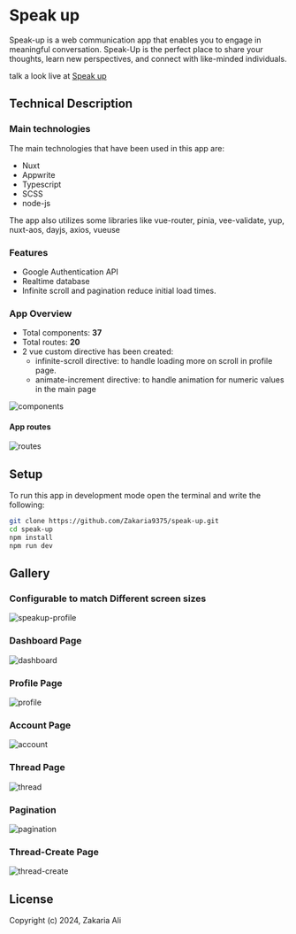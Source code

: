 # Speak up

Speak-up is a web communication app that enables you to engage in meaningful conversation. Speak-Up is the perfect place to share your thoughts, learn new perspectives, and connect with like-minded individuals.

talk a look live at [Speak up](https://speak-up.zaportfolio.com/)

## Technical Description

### Main technologies  

The main technologies that have been used in this app are:

* Nuxt
* Appwrite
* Typescript
* SCSS
* node-js

The app also utilizes some libraries like vue-router, pinia, vee-validate, yup, nuxt-aos, dayjs, axios, vueuse

### Features

* Google Authentication API
* Realtime database
* Infinite scroll and pagination reduce initial load times.

### App Overview

* Total components: **37**  
* Total routes: **20**
* 2 vue custom directive has been created:  
  * infinite-scroll directive: to handle loading more on scroll in profile page.  
  * animate-increment directive: to handle animation for numeric values in the main page

![components](/public/readme/components.png)

#### App routes

![routes](/public/readme/routes.png)

## Setup

To run this app in development mode open the terminal and write the following:

```bash
git clone https://github.com/Zakaria9375/speak-up.git
cd speak-up
npm install
npm run dev
```

## Gallery  

### Configurable to match Different screen sizes

![speakup-profile](/public/gallery/sprofile.png)

### Dashboard Page

![dashboard](/public/gallery/7.png)

### Profile Page

![profile](/public/gallery/8.png)

### Account Page

![account](/public/gallery/9.png)

### Thread Page

![thread](/public/gallery/10.png)

### Pagination

![pagination](/public/gallery/11.png)

### Thread-Create Page

![thread-create](/public/gallery/12.png)

## License

Copyright (c) 2024, Zakaria Ali
